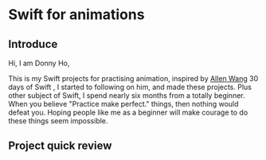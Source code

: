 Swift for animations
====================

## Introduce
Hi, I am Donny Ho,

This is my Swift projects for practising animation, inspired by [Allen Wang](https://twitter.com/creativewang) 30 days of Swift , I started to following on him, and made these projects. Plus other subject of Swift, I spend nearly six months from a totally beginner.  When you believe "Practice make perfect." things, then nothing would defeat you. Hoping people like me as a beginner will make courage to do these things seem impossible.

## Project quick review
